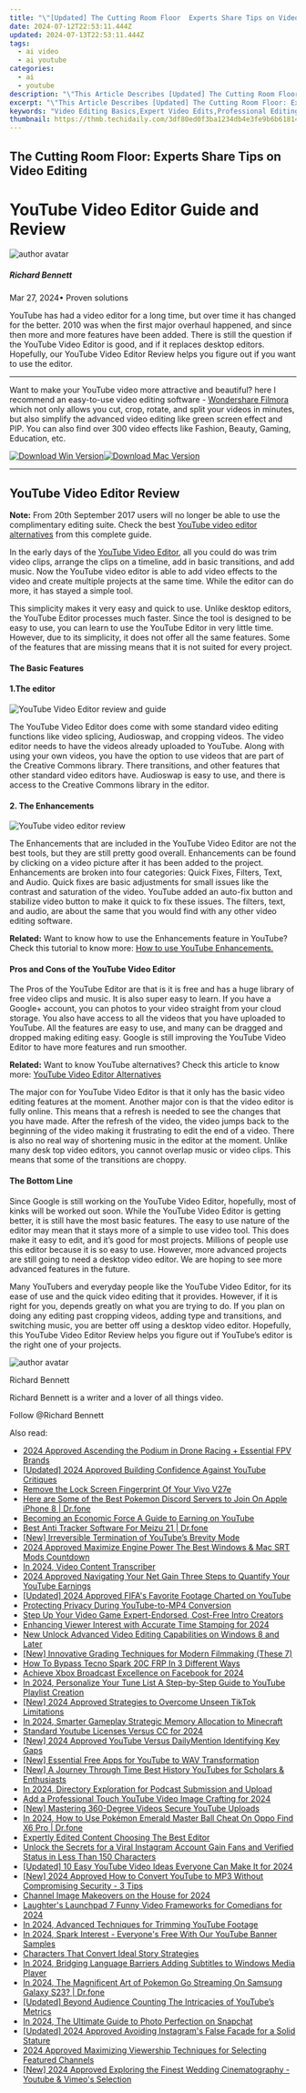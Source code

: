 ```yaml
---
title: "\"[Updated] The Cutting Room Floor  Experts Share Tips on Video Editing for 2024\""
date: 2024-07-12T22:53:11.444Z
updated: 2024-07-13T22:53:11.444Z
tags:
  - ai video
  - ai youtube
categories:
  - ai
  - youtube
description: "\"This Article Describes [Updated] The Cutting Room Floor: Experts Share Tips on Video Editing for 2024\""
excerpt: "\"This Article Describes [Updated] The Cutting Room Floor: Experts Share Tips on Video Editing for 2024\""
keywords: "Video Editing Basics,Expert Video Edits,Professional Editing Tips,Video Trim Techniques,Cutting Room Insights,Editing Best Practices,Skilled Editors' Advice"
thumbnail: https://thmb.techidaily.com/3df80ed0f3ba1234db4e3fe9b6b618140f5c8ecbd00a02e86f21f161aa5eef49.jpg
---
```


## The Cutting Room Floor: Experts Share Tips on Video Editing

# YouTube Video Editor Guide and Review
![author avatar](https://images.wondershare.com/filmora/article-images/richard-bennett.jpg)

##### Richard Bennett

 Mar 27, 2024• Proven solutions

YouTube has had a video editor for a long time, but over time it has changed for the better. 2010 was when the first major overhaul happened, and since then more and more features have been added. There is still the question if the YouTube Video Editor is good, and if it replaces desktop editors. Hopefully, our YouTube Video Editor Review helps you figure out if you want to use the editor.

---

Want to make your YouTube video more attractive and beautiful? here I recommend an easy-to-use video editing software - [Wondershare Filmora](https://tools.techidaily.com/wondershare/filmora/download/) which not only allows you cut, crop, rotate, and split your videos in minutes, but also simplify the advanced video editing like green screen effect and PIP. You can also find over 300 video effects like Fashion, Beauty, Gaming, Education, etc.

[![Download Win Version](https://images.wondershare.com/filmora/guide/download-btn-win.jpg)](https://tools.techidaily.com/wondershare/filmora/download/)[![Download Mac Version](https://images.wondershare.com/filmora/guide/download-btn-mac.jpg)](https://tools.techidaily.com/wondershare/filmora/download/)

---

## YouTube Video Editor Review

**Note:** From 20th September 2017 users will no longer be able to use the complimentary editing suite. Check the best [YouTube video editor alternatives](https://tools.techidaily.com/wondershare/filmora/download/) from this complete guide.

In the early days of the [YouTube Video Editor](https://www.youtube.com/editor), all you could do was trim video clips, arrange the clips on a timeline, add in basic transitions, and add music. Now the YouTube video editor is able to add video effects to the video and create multiple projects at the same time. While the editor can do more, it has stayed a simple tool.

This simplicity makes it very easy and quick to use. Unlike desktop editors, the YouTube Editor processes much faster. Since the tool is designed to be easy to use, you can learn to use the YouTube Editor in very little time. However, due to its simplicity, it does not offer all the same features. Some of the features that are missing means that it is not suited for every project.

#### **The Basic Features**

#### 1.The editor
![YouTube Video Editor review and guide](https://images.wondershare.com/filmora/article-images/add-music-to-youtube-video-6.jpg)

The YouTube Video Editor does come with some standard video editing functions like video splicing, Audioswap, and cropping videos. The video editor needs to have the videos already uploaded to YouTube. Along with using your own videos, you have the option to use videos that are part of the Creative Commons library. There transitions, and other features that other standard video editors have. Audioswap is easy to use, and there is access to the Creative Commons library in the editor.

#### 2. The Enhancements
![YouTube video editor review](https://images.wondershare.com/filmora/article-images/quick-fix.jpg)

The Enhancements that are included in the YouTube Video Editor are not the best tools, but they are still pretty good overall. Enhancements can be found by clicking on a video picture after it has been added to the project. Enhancements are broken into four categories: Quick Fixes, Filters, Text, and Audio. Quick fixes are basic adjustments for small issues like the contrast and saturation of the video. YouTube added an auto-fix button and stabilize video button to make it quick to fix these issues. The filters, text, and audio, are about the same that you would find with any other video editing software.

**Related:** Want to know how to use the Enhancements feature in YouTube? Check this tutorial to know more: [How to use YouTube Enhancements.](https://tools.techidaily.com/wondershare/filmora/download/)

#### **Pros and Cons of the YouTube Video Editor**

The Pros of the YouTube Editor are that is it is free and has a huge library of free video clips and music. It is also super easy to learn. If you have a Google+ account, you can photos to your video straight from your cloud storage. You also have access to all the videos that you have uploaded to YouTube. All the features are easy to use, and many can be dragged and dropped making editing easy. Google is still improving the YouTube Video Editor to have more features and run smoother.

**Related:** Want to know YouTube alternatives? Check this article to know more: [YouTube Video Editor Alternatives](https://tools.techidaily.com/wondershare/filmora/download/)

The major con for YouTube Video Editor is that it only has the basic video editing features at the moment. Another major con is that the video editor is fully online. This means that a refresh is needed to see the changes that you have made. After the refresh of the video, the video jumps back to the beginning of the video making it frustrating to edit the end of a video. There is also no real way of shortening music in the editor at the moment. Unlike many desk top video editors, you cannot overlap music or video clips. This means that some of the transitions are choppy.

#### **The Bottom Line**

Since Google is still working on the YouTube Video Editor, hopefully, most of kinks will be worked out soon. While the YouTube Video Editor is getting better, it is still have the most basic features. The easy to use nature of the editor may mean that it stays more of a simple to use video tool. This does make it easy to edit, and it’s good for most projects. Millions of people use this editor because it is so easy to use. However, more advanced projects are still going to need a desktop video editor. We are hoping to see more advanced features in the future.

Many YouTubers and everyday people like the YouTube Video Editor, for its ease of use and the quick video editing that it provides. However, if it is right for you, depends greatly on what you are trying to do. If you plan on doing any editing past cropping videos, adding type and transitions, and switching music, you are better off using a desktop video editor. Hopefully, this YouTube Video Editor Review helps you figure out if YouTube’s editor is the right one of your projects.

![author avatar](https://images.wondershare.com/filmora/article-images/richard-bennett.jpg)

Richard Bennett

Richard Bennett is a writer and a lover of all things video.

Follow @Richard Bennett


<ins class="adsbygoogle"
     style="display:block"
     data-ad-format="autorelaxed"
     data-ad-client="ca-pub-7571918770474297"
     data-ad-slot="1223367746"></ins>



<ins class="adsbygoogle"
     style="display:block"
     data-ad-client="ca-pub-7571918770474297"
     data-ad-slot="8358498916"
     data-ad-format="auto"
     data-full-width-responsive="true"></ins>



<span class="atpl-alsoreadstyle">Also read:</span>
<div><ul>
<li><a href="https://extra-resources.techidaily.com/2024-approved-ascending-the-podium-in-drone-racing-plus-essential-fpv-brands/"><u>2024 Approved  Ascending the Podium in Drone Racing + Essential FPV Brands</u></a></li>
<li><a href="https://youtube-tips.techidaily.com/ed-2024-approved-building-confidence-against-youtube-critiques/"><u>[Updated] 2024 Approved  Building Confidence Against YouTube Critiques</u></a></li>
<li><a href="https://android-unlock.techidaily.com/remove-the-lock-screen-fingerprint-of-your-vivo-v27e-by-drfone-android/"><u>Remove the Lock Screen Fingerprint Of Your Vivo V27e</u></a></li>
<li><a href="https://ios-pokemon-go.techidaily.com/here-are-some-of-the-best-pokemon-discord-servers-to-join-on-apple-iphone-8-drfone-by-drfone-virtual-ios/"><u>Here are Some of the Best Pokemon Discord Servers to Join On Apple iPhone 8 | Dr.fone</u></a></li>
<li><a href="https://youtube-videos.techidaily.com/becoming-an-economic-force-a-guide-to-earning-on-youtube/"><u>Becoming an Economic Force  A Guide to Earning on YouTube</u></a></li>
<li><a href="https://android-location-track.techidaily.com/best-anti-tracker-software-for-meizu-21-drfone-by-drfone-virtual-android/"><u>Best Anti Tracker Software For Meizu 21 | Dr.fone</u></a></li>
<li><a href="https://youtube-tips.techidaily.com/rreversible-termination-of-youtubes-brevity-mode/"><u>[New] Irreversible Termination of YouTube’s Brevity Mode</u></a></li>
<li><a href="https://extra-guidance.techidaily.com/2024-approved-maximize-engine-power-the-best-windows-and-mac-srt-mods-countdown/"><u>2024 Approved  Maximize Engine Power  The Best Windows & Mac SRT Mods Countdown</u></a></li>
<li><a href="https://youtube-tips.techidaily.com/24-video-content-transcriber/"><u>In 2024, Video Content Transcriber</u></a></li>
<li><a href="https://youtube-tips.techidaily.com/approved-navigating-your-net-gain-three-steps-to-quantify-your-youtube-earnings/"><u>2024 Approved  Navigating Your Net Gain  Three Steps to Quantify Your YouTube Earnings</u></a></li>
<li><a href="https://youtube-tips.techidaily.com/ed-2024-approved-fifas-favorite-footage-charted-on-youtube/"><u>[Updated] 2024 Approved  FIFA's Favorite Footage  Charted on YouTube</u></a></li>
<li><a href="https://youtube-tips.techidaily.com/cting-privacy-during-youtube-to-mp4-conversion/"><u>Protecting Privacy During YouTube-to-MP4 Conversion</u></a></li>
<li><a href="https://youtube-tips.techidaily.com/up-your-video-game-expert-endorsed-cost-free-intro-creators/"><u>Step Up Your Video Game  Expert-Endorsed, Cost-Free Intro Creators</u></a></li>
<li><a href="https://youtube-clips.techidaily.com/enhancing-viewer-interest-with-accurate-time-stamping-for-2024/"><u>Enhancing Viewer Interest with Accurate Time Stamping for 2024</u></a></li>
<li><a href="https://smart-video-creator.techidaily.com/new-unlock-advanced-video-editing-capabilities-on-windows-8-and-later/"><u>New Unlock Advanced Video Editing Capabilities on Windows 8 and Later</u></a></li>
<li><a href="https://some-knowledge.techidaily.com/new-innovative-grading-techniques-for-modern-filmmaking-these-7/"><u>[New] Innovative Grading Techniques for Modern Filmmaking (These 7)</u></a></li>
<li><a href="https://bypass-frp.techidaily.com/how-to-bypass-tecno-spark-20c-frp-in-3-different-ways-by-drfone-android/"><u>How To Bypass Tecno Spark 20C FRP In 3 Different Ways</u></a></li>
<li><a href="https://facebook-video-content.techidaily.com/achieve-xbox-broadcast-excellence-on-facebook-for-2024/"><u>Achieve Xbox Broadcast Excellence on Facebook for 2024</u></a></li>
<li><a href="https://youtube-tips.techidaily.com/24-personalize-your-tune-list-a-step-by-step-guide-to-youtube-playlist-creation/"><u>In 2024, Personalize Your Tune List  A Step-by-Step Guide to YouTube Playlist Creation</u></a></li>
<li><a href="https://tiktok-videos.techidaily.com/new-2024-approved-strategies-to-overcome-unseen-tiktok-limitations/"><u>[New] 2024 Approved  Strategies to Overcome Unseen TikTok Limitations</u></a></li>
<li><a href="https://screen-recording.techidaily.com/in-2024-smarter-gameplay-strategic-memory-allocation-to-minecraft/"><u>In 2024, Smarter Gameplay  Strategic Memory Allocation to Minecraft</u></a></li>
<li><a href="https://youtube-tips.techidaily.com/ard-youtube-licenses-versus-cc-for-2024/"><u>Standard Youtube Licenses Versus CC for 2024</u></a></li>
<li><a href="https://youtube-tips.techidaily.com/024-approved-youtube-versus-dailymention-identifying-key-gaps/"><u>[New] 2024 Approved  YouTube Versus DailyMention  Identifying Key Gaps</u></a></li>
<li><a href="https://youtube-tips.techidaily.com/ssential-free-apps-for-youtube-to-wav-transformation/"><u>[New] Essential Free Apps for YouTube to WAV Transformation</u></a></li>
<li><a href="https://youtube-tips.techidaily.com/-journey-through-time-best-history-youtubes-for-scholars-and-enthusiasts/"><u>[New] A Journey Through Time  Best History YouTubes for Scholars & Enthusiasts</u></a></li>
<li><a href="https://sound-optimizing.techidaily.com/in-2024-directory-exploration-for-podcast-submission-and-upload/"><u>In 2024, Directory Exploration for Podcast Submission and Upload</u></a></li>
<li><a href="https://youtube-zero.techidaily.com/-professional-touch-youtube-video-image-crafting-for-2024/"><u>Add a Professional Touch  YouTube Video Image Crafting for 2024</u></a></li>
<li><a href="https://youtube-tips.techidaily.com/astering-360-degree-videos-secure-youtube-uploads/"><u>[New] Mastering 360-Degree Videos  Secure YouTube Uploads</u></a></li>
<li><a href="https://android-pokemon-go.techidaily.com/in-2024-how-to-use-pokemon-emerald-master-ball-cheat-on-oppo-find-x6-pro-drfone-by-drfone-virtual-android/"><u>In 2024, How to Use Pokémon Emerald Master Ball Cheat On Oppo Find X6 Pro | Dr.fone</u></a></li>
<li><a href="https://youtube-tips.techidaily.com/tly-edited-content-choosing-the-best-editor/"><u>Expertly Edited Content  Choosing The Best Editor</u></a></li>
<li><a href="https://instagram-video-recordings.techidaily.com/unlock-the-secrets-for-a-viral-instagram-account-gain-fans-and-verified-status-in-less-than-150-characters/"><u>Unlock the Secrets for a Viral Instagram Account  Gain Fans and Verified Status in Less Than 150 Characters</u></a></li>
<li><a href="https://youtube-tips.techidaily.com/ed-10-easy-youtube-video-ideas-everyone-can-make-it-for-2024/"><u>[Updated] 10 Easy YouTube Video Ideas Everyone Can Make It for 2024</u></a></li>
<li><a href="https://youtube-tips.techidaily.com/024-approved-how-to-convert-youtube-to-mp3-without-compromising-security-3-tips/"><u>[New] 2024 Approved  How to Convert YouTube to MP3 Without Compromising Security - 3 Tips</u></a></li>
<li><a href="https://youtube-clips.techidaily.com/channel-image-makeovers-on-the-house-for-2024/"><u>Channel Image Makeovers on the House for 2024</u></a></li>
<li><a href="https://youtube-tips.techidaily.com/ters-launchpad-7-funny-video-frameworks-for-comedians-for-2024/"><u>Laughter's Launchpad  7 Funny Video Frameworks for Comedians for 2024</u></a></li>
<li><a href="https://youtube-tips.techidaily.com/24-advanced-techniques-for-trimming-youtube-footage/"><u>In 2024, Advanced Techniques for Trimming YouTube Footage</u></a></li>
<li><a href="https://youtube-tips.techidaily.com/24-spark-interest-everyones-free-with-our-youtube-banner-samples/"><u>In 2024, Spark Interest - Everyone's Free With Our YouTube Banner Samples</u></a></li>
<li><a href="https://youtube-tips.techidaily.com/cters-that-convert-ideal-story-strategies/"><u>Characters That Convert  Ideal Story Strategies</u></a></li>
<li><a href="https://extra-lessons.techidaily.com/in-2024-bridging-language-barriers-adding-subtitles-to-windows-media-player/"><u>In 2024, Bridging Language Barriers  Adding Subtitles to Windows Media Player</u></a></li>
<li><a href="https://change-location.techidaily.com/in-2024-the-magnificent-art-of-pokemon-go-streaming-on-samsung-galaxy-s23-drfone-by-drfone-virtual-android/"><u>In 2024, The Magnificent Art of Pokemon Go Streaming On Samsung Galaxy S23? | Dr.fone</u></a></li>
<li><a href="https://youtube-tips.techidaily.com/ed-beyond-audience-counting-the-intricacies-of-youtubes-metrics/"><u>[Updated] Beyond Audience Counting  The Intricacies of YouTube’s Metrics</u></a></li>
<li><a href="https://snapchat-videos.techidaily.com/in-2024-the-ultimate-guide-to-photo-perfection-on-snapchat/"><u>In 2024, The Ultimate Guide to Photo Perfection on Snapchat</u></a></li>
<li><a href="https://instagram-videos.techidaily.com/updated-2024-approved-avoiding-instagrams-false-facade-for-a-solid-stature/"><u>[Updated] 2024 Approved  Avoiding Instagram's False Facade for a Solid Stature</u></a></li>
<li><a href="https://youtube-tips.techidaily.com/approved-maximizing-viewership-techniques-for-selecting-featured-channels/"><u>2024 Approved  Maximizing Viewership  Techniques for Selecting Featured Channels</u></a></li>
<li><a href="https://youtube-tips.techidaily.com/024-approved-exploring-the-finest-wedding-cinematography-youtube-and-vimeos-selection/"><u>[New] 2024 Approved  Exploring the Finest Wedding Cinematography - Youtube & Vimeo's Selection</u></a></li>
</ul></div>
